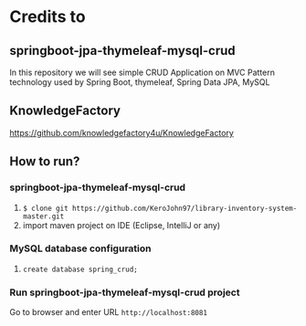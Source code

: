 # Credits to
## springboot-jpa-thymeleaf-mysql-crud
In this repository we will see simple CRUD Application on MVC Pattern technology used by Spring Boot, thymeleaf, Spring Data JPA, MySQL
## KnowledgeFactory
https://github.com/knowledgefactory4u/KnowledgeFactory

## How to run?
### springboot-jpa-thymeleaf-mysql-crud
1. `$ clone git https://github.com/KeroJohn97/library-inventory-system-master.git`
2. import maven project on IDE (Eclipse, IntelliJ or any)

### MySQL database configuration
1. `create database spring_crud;`

### Run springboot-jpa-thymeleaf-mysql-crud project
Go to browser and enter URL `http://localhost:8081`
